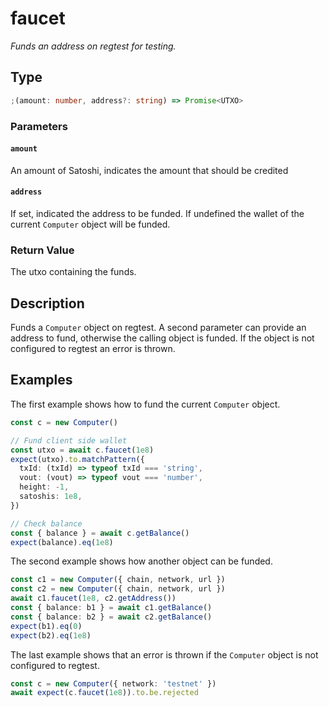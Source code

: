 # faucet

_Funds an address on regtest for testing._

## Type

```ts
;(amount: number, address?: string) => Promise<UTXO>
```

### Parameters

#### `amount`

An amount of Satoshi, indicates the amount that should be credited

#### `address`

If set, indicated the address to be funded. If undefined the wallet of the current `Computer` object will be funded.

### Return Value

The utxo containing the funds.

## Description

Funds a `Computer` object on regtest. A second parameter can provide an address to fund, otherwise the calling object is funded. If the object is not configured to regtest an error is thrown.

## Examples

The first example shows how to fund the current `Computer` object.

```ts
const c = new Computer()

// Fund client side wallet
const utxo = await c.faucet(1e8)
expect(utxo).to.matchPattern({
  txId: (txId) => typeof txId === 'string',
  vout: (vout) => typeof vout === 'number',
  height: -1,
  satoshis: 1e8,
})

// Check balance
const { balance } = await c.getBalance()
expect(balance).eq(1e8)
```

The second example shows how another object can be funded.

```ts
const c1 = new Computer({ chain, network, url })
const c2 = new Computer({ chain, network, url })
await c1.faucet(1e8, c2.getAddress())
const { balance: b1 } = await c1.getBalance()
const { balance: b2 } = await c2.getBalance()
expect(b1).eq(0)
expect(b2).eq(1e8)
```

The last example shows that an error is thrown if the `Computer` object is not configured to regtest.

```ts
const c = new Computer({ network: 'testnet' })
await expect(c.faucet(1e8)).to.be.rejected
```
